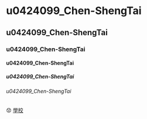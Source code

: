 # u0424099_Chen-ShengTai
## u0424099_Chen-ShengTai
### u0424099_Chen-ShengTai
#### u0424099_Chen-ShengTai
##### u0424099_Chen-ShengTai
###### u0424099_Chen-ShengTai
:worried:
[學校](http://www.nkfust.edu.tw/bin/home.php)
